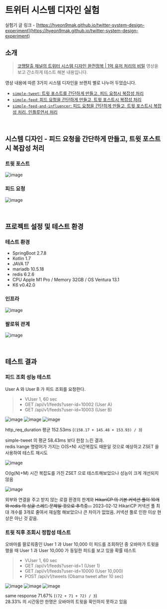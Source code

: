 # 트위터 시스템 디자인 실험

실험기 글 링크 - [https://hyeon9mak.github.io/twitter-system-design-experiment](https://hyeon9mak.github.io/twitter-system-design-experiment)

## 소개

> [코맹탈출 채널의 트위터 시스템 디자인 완전정복 | 1억 유저 처리의 비밀](https://www.youtube.com/watch?v=6QwqtdBx0oE) 영상을 보고 간소하게 테스트 해본 내용입니다.

영상 내용에 따른 3가지 시스템 디자인을 브랜치 별로 나누어 두었습니다.

- [`simple-tweet`: 트윗 포스트를 간단하게 만들고, 피드 요청시 복잡성 처리](https://github.com/Hyeon9mak/twitter-system-design/tree/simple-tweet)
- [`simple-feed`: 피드 요청을 간단하게 만들고, 트윗 포스트시 복잡성 처리](https://github.com/Hyeon9mak/twitter-system-design/tree/simple-feed)
- [`simple-feed-and-influencer`: 피드 요청을 간단하게 만들고, 트윗 포스트시 복잡성 처리, 인플루언서 처리](https://github.com/Hyeon9mak/twitter-system-design/tree/simple-feed-and-influencer)

<br>

## 시스템 디자인 - 피드 요청을 간단하게 만들고, 트윗 포스트시 복잡성 처리

### 트윗 포스트
![image](docs/tweet.png)

### 피드 요청
![image](docs/feed.png)

<br>

## 프로젝트 설정 및 테스트 환경

### 테스트 환경

- SpringBoot 2.7.8
- Kotlin 1.7
- JAVA 17
- mariadb 10.5.18
- redis 6.2.6
- CPU Apple M1 Pro / Memory 32GB / OS Ventura 13.1
- K6 v0.42.0

### 인프라

![image](docs/infra.png)

### 팔로워 관계

![image](docs/dataset.png)

<br>

## 테스트 결과

### 피드 조회 성능 테스트

User A 와 User B 가 피드 조회를 요청한다.

> - VUser 1, 60 sec
> - GET /api/v1/feeds?user-id=10002 (User A)
> - GET /api/v1/feeds?user-id=10003 (User B)

![image](docs/look_up_1.png)
![image](docs/look_up_2.png)
![image](docs/look_up_3.png)

http_req_duration 평균 152.53ms (`(158.17 + 145.48 + 153.93) / 3`) 

simple-tweet 의 평균 58.43ms 보다 한참 느린 결과.  
redis lrange 명령어가 가지는 O(S+N) 시간복잡도 때문일 것으로 예상하고
ZSET 을 사용하여 테스트 재시도

![image](docs/look_up_4.png)

O(lg(N)+M) 시간 복잡도를 가진 ZSET 으로 테스트해보았으나 성능이 크게 개선되지 않음

![image](docs/hikari_pool.png)

외부와 연결을 주고 받지 않는 로컬 환경의 한계와
~~HikariCP 의 기본 커넥션 풀이 10개와 redis 의 싱글 스레드 문제일 것으로 추측중...~~
2023-02-12 HikariCP 커넥션 풀 최대 개수를 3개로 줄여서 재실험 해보았으나 큰 차이가 없었음.
커넥션 풀로 인한 이상 현상은 아닌 것 같음.

### 트윗 직후 조회시 정합성 테스트

오바마를 팔로워중인 User 1 과 User 10,000 이 피드를 조회하던 중
오바마가 트윗을 했을 때 User 1 과 User 10,000 가 동일한 피드를 보고 있을 확률 테스트

> - VUser 1, 60 sec
> - GET /api/v1/feeds?user-id=1 (User 1)
> - GET /api/v1/feeds?user-id=10000 (User 10,000)
> - POST /api/v1/tweets (Obama tweet after 10 sec)

![image](docs/fan_out_1.png)
![image](docs/fan_out_2.png)
![image](docs/fan_out_3.png)

same response 71.67% (`(72 + 71 + 72) / 3`)  
28.33% 의 시간동안 한명은 오바마의 트윗을 확인하지 못하고 있음
